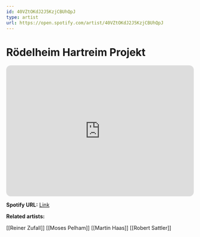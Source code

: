 ```yaml
---
id: 40VZtOKdJ2J5KzjCBUhQpJ
type: artist
url: https://open.spotify.com/artist/40VZtOKdJ2J5KzjCBUhQpJ
---
```

# Rödelheim Hartreim Projekt

<iframe style="border-radius:12px" src="https://open.spotify.com/embed/artist/40VZtOKdJ2J5KzjCBUhQpJ" width="100%" height="352" frameBorder="0" allowfullscreen="" allow="autoplay; clipboard-write; encrypted-media; fullscreen; picture-in-picture" loading="lazy"></iframe>

**Spotify URL:** [Link](https://open.spotify.com/artist/40VZtOKdJ2J5KzjCBUhQpJ)

**Related artists:**

[[Reiner Zufall]]
[[Moses Pelham]]
[[Martin Haas]]
[[Robert Sattler]]
